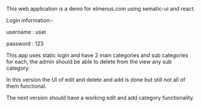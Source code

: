 This web application is a demo for elmenus.com using sematic-ui and react.


Login information:- 

username : user

password : 123


This app uses static login and have 2 main categories and sub categories for each, the admin should be able to delete from the view any sub category.

In this version the UI of edit and delete and add is done but still not all of them functional.

The next version should have a working edit and add category functionality.

